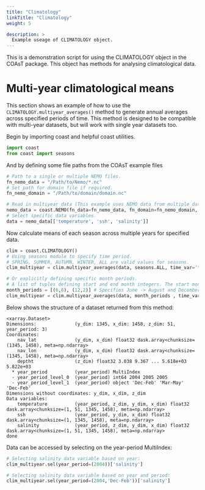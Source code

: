 ```yaml
---
title: "Climatology"
linkTitle: "Climatology"
weight: 5

description: >
  Example useage of CLIMATOLOGY object.
---
```



This is a demonstration script for using the CLIMATOLOGY object in the COAsT
package. This object has methods for analysing climatological data.


# Multi-year climatological means
This section shows an example of how to use the ``CLIMATOLOGY.multiyear_averages()`` method to generate annual averages across specified periods of time. This method is designed to be compatible with multi-year datasets, but will work with single year datasets too.

Begin by importing coast and helpful coast utilities.
```python
import coast
from coast import seasons 
```

And by defining some file paths from the COAsT example files
```python
# Path to a single or multiple NEMO files.
fn_nemo_data = "/Path/to/Nemo/*.nc"
# Set path for domain file if required.
fn_nemo_domain = "/Path/to/domain/domain.nc"

# Read in multiyear data (This example uses NEMO data from multiple datafiles.)
nemo_data = coast.NEMO(fn_data=fn_nemo_data, fn_domain=fn_nemo_domain, multiple=True, chunks={}).dataset
# Select specific data variables.
data = nemo_data[['temperature', 'ssh', 'salinity']]
```

Now calculate means of each season across multiple years for specified data.
```python
clim = coast.CLIMATOLOGY()
# Using seasons module to specify time period.
# SPRING, SUMMER, AUTUMN, WINTER, ALL are valid values for seasons.
clim_multiyear = clim.multiyear_averages(data, seasons.ALL, time_var='time', time_dim='t_dim')

# Or explicitly defining specific month periods.
# A list of tuples defining start and end month integers. The start months should be in chronological order.
month_periods = [(6,8), (12,2)] # Specifies June -> August and December -> February for each year of data.
clim_multiyear = clim.multiyear_averages(data, month_periods , time_var='time', time_dim='t_dim')

```

Below shows the structure of a dataset returned from this method:
```
<xarray.Dataset>
Dimensions:              (y_dim: 1345, x_dim: 1458, z_dim: 51, year_period: 3)
Coordinates:
    nav_lat              (y_dim, x_dim) float32 dask.array<chunksize=(1345, 1458), meta=np.ndarray>
    nav_lon              (y_dim, x_dim) float32 dask.array<chunksize=(1345, 1458), meta=np.ndarray>
    deptht               (z_dim) float32 3.038 9.367 ... 5.618e+03 5.822e+03
  * year_period          (year_period) MultiIndex
  - year_period_level_0  (year_period) int64 2004 2005 2005
  - year_period_level_1  (year_period) object 'Dec-Feb' 'Mar-May' 'Dec-Feb'
Dimensions without coordinates: y_dim, x_dim, z_dim
Data variables:
    temperature          (year_period, z_dim, y_dim, x_dim) float32 dask.array<chunksize=(1, 51, 1345, 1458), meta=np.ndarray>
    ssh                  (year_period, y_dim, x_dim) float32 dask.array<chunksize=(1, 1345, 1458), meta=np.ndarray>
    salinity             (year_period, z_dim, y_dim, x_dim) float32 dask.array<chunksize=(1, 51, 1345, 1458), meta=np.ndarray>
done
```

Data can be accessed by selecting on the year-period MultiIndex:
```python
# Selecting salinity data variable based on year:
clim_multiyear.sel(year_period=(2004))['salinity']

# Selecting salinity data variable based on year and period:
clim_multiyear.sel(year_period=(2004,'Dec-Feb'))['salinity']
```




